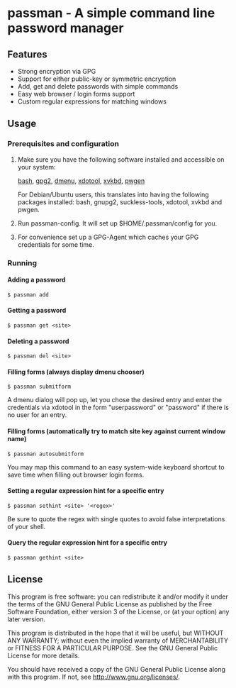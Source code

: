 # passman - A simple command line password manager

## Features

* Strong encryption via GPG
* Support for either public-key or symmetric encryption
* Add, get and delete passwords with simple commands
* Easy web browser / login forms support
* Custom regular expressions for matching windows

## Usage

### Prerequisites and configuration

1. Make sure you have the following software installed and accessible on your
   system:

   [bash](http://www.gnu.org/software/bash/),
   [gpg2](http://www.gnupg.org/),
   [dmenu](http://tools.suckless.org/dmenu/),
   [xdotool](http://www.semicomplete.com/projects/xdotool/),
   [xvkbd](http://homepage3.nifty.com/tsato/xvkbd/),
   [pwgen](http://sourceforge.net/projects/pwgen/)

   For Debian/Ubuntu users, this translates into having the following packages
   installed: bash, gnupg2, suckless-tools, xdotool, xvkbd and pwgen.

2. Run passman-config. It will set up $HOME/.passman/config for you.

3. For convenience set up a GPG-Agent which caches your GPG credentials for some
   time.

### Running

#### Adding a password

    $ passman add

#### Getting a password

    $ passman get <site>

#### Deleting a password

    $ passman del <site>

#### Filling forms (always display dmenu chooser)

    $ passman submitform

A dmenu dialog will pop up, let you chose the desired entry and enter the credentials via xdotool
in the form "user<TAB>password<RETURN>" or "password<RETURN>" if there is no user for an entry.

#### Filling forms (automatically try to match site key against current window name)

    $ passman autosubmitform

You may map this command to an easy system-wide keyboard shortcut to save time when filling out
browser login forms.

#### Setting a regular expression hint for a specific entry

    $ passman sethint <site> '<regex>'

Be sure to quote the regex with single quotes to avoid false interpretations of your shell.

#### Query the regular expression hint for a specific entry

    $ passman gethint <site>

## License

This program is free software: you can redistribute it and/or modify
it under the terms of the GNU General Public License as published by
the Free Software Foundation, either version 3 of the License, or
(at your option) any later version.

This program is distributed in the hope that it will be useful,
but WITHOUT ANY WARRANTY; without even the implied warranty of
MERCHANTABILITY or FITNESS FOR A PARTICULAR PURPOSE.  See the
GNU General Public License for more details.

You should have received a copy of the GNU General Public License
along with this program.  If not, see <http://www.gnu.org/licenses/>.
